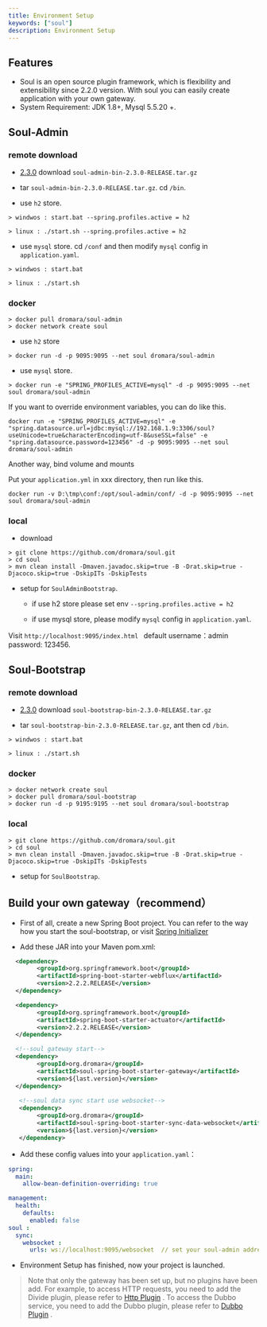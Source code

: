 ```yaml
---
title: Environment Setup
keywords: ["soul"]
description: Environment Setup
---
```


## Features

* Soul is an open source plugin framework, which is flexibility and extensibility since 2.2.0 version.
  With soul you can easily create application with your own gateway.
* System Requirement: JDK 1.8+, Mysql 5.5.20 +.


## Soul-Admin

### remote download

* [2.3.0](https://github.com/dromara/soul/releases/tag/2.3.0) download `soul-admin-bin-2.3.0-RELEASE.tar.gz`

* tar `soul-admin-bin-2.3.0-RELEASE.tar.gz`. cd `/bin`.

* use `h2` store.

```
> windwos : start.bat --spring.profiles.active = h2

> linux : ./start.sh --spring.profiles.active = h2
```

* use `mysql` store.  cd `/conf` and then modify `mysql` config in  `application.yaml`.

```
> windwos : start.bat 

> linux : ./start.sh 
```

### docker

```
> docker pull dromara/soul-admin
> docker network create soul
```

* use `h2` store
```
> docker run -d -p 9095:9095 --net soul dromara/soul-admin
```

* use `mysql` store.

```
> docker run -e "SPRING_PROFILES_ACTIVE=mysql" -d -p 9095:9095 --net soul dromara/soul-admin
```

If you want to override environment variables, you can do like this.

```
docker run -e "SPRING_PROFILES_ACTIVE=mysql" -e "spring.datasource.url=jdbc:mysql://192.168.1.9:3306/soul?useUnicode=true&characterEncoding=utf-8&useSSL=false" -e "spring.datasource.password=123456" -d -p 9095:9095 --net soul dromara/soul-admin
```

Another way, bind volume and mounts

Put your `application.yml` in xxx directory, then run like this.

```
docker run -v D:\tmp\conf:/opt/soul-admin/conf/ -d -p 9095:9095 --net soul dromara/soul-admin
```

### local

* download
```
> git clone https://github.com/dromara/soul.git
> cd soul
> mvn clean install -Dmaven.javadoc.skip=true -B -Drat.skip=true -Djacoco.skip=true -DskipITs -DskipTests
```

* setup for  `SoulAdminBootstrap`.

  * if use h2 store please set env  `--spring.profiles.active = h2`

  * if use mysql store, please modify `mysql` config in  `application.yaml`.


Visit `http://localhost:9095/index.html ` default username：admin  password: 123456.


## Soul-Bootstrap

### remote download

* [2.3.0](https://github.com/dromara/soul/releases/tag/2.3.0) download `soul-bootstrap-bin-2.3.0-RELEASE.tar.gz`

* tar `soul-bootstrap-bin-2.3.0-RELEASE.tar.gz`, ant then cd `/bin`.

```
> windwos : start.bat 

> linux : ./start.sh 
```

### docker

```
> docker network create soul
> docker pull dromara/soul-bootstrap
> docker run -d -p 9195:9195 --net soul dromara/soul-bootstrap
```

### local

```
> git clone https://github.com/dromara/soul.git
> cd soul
> mvn clean install -Dmaven.javadoc.skip=true -B -Drat.skip=true -Djacoco.skip=true -DskipITs -DskipTests
```

* setup for `SoulBootstrap`.

## Build your own gateway（recommend）

* First of all, create a new Spring Boot project. You can refer to the way how you start the soul-bootstrap, or visit [Spring Initializer](https://spring.io/quickstart)

* Add these JAR into your Maven pom.xml:

```xml
  <dependency>
        <groupId>org.springframework.boot</groupId>
        <artifactId>spring-boot-starter-webflux</artifactId>
        <version>2.2.2.RELEASE</version>
  </dependency>

  <dependency>
        <groupId>org.springframework.boot</groupId>
        <artifactId>spring-boot-starter-actuator</artifactId>
        <version>2.2.2.RELEASE</version>
  </dependency>

  <!--soul gateway start-->
  <dependency>
        <groupId>org.dromara</groupId>
        <artifactId>soul-spring-boot-starter-gateway</artifactId>
        <version>${last.version}</version>
  </dependency>
  
   <!--soul data sync start use websocket-->
   <dependency>
        <groupId>org.dromara</groupId>
        <artifactId>soul-spring-boot-starter-sync-data-websocket</artifactId>
        <version>${last.version}</version>
   </dependency>
```

* Add these config values into your `application.yaml`：

```yaml
spring:
  main:
    allow-bean-definition-overriding: true

management:
  health:
    defaults:
      enabled: false
soul :
  sync:
    websocket :
      urls: ws://localhost:9095/websocket  // set your soul-admin address
```
* Environment Setup has finished, now your project is launched.

> Note that only the gateway has been set up, but no plugins have been add. For example, to access HTTP requests, you need to add the Divide plugin, please refer to [Http Plugin](https://shenyu.apache.org/projects/shenyu-2.3.0/http-proxy/) . To access the Dubbo service, you need to add the Dubbo plugin, please refer to [Dubbo Plugin](https://shenyu.apache.org/projects/shenyu-2.3.0/dubbo-proxy/) .









